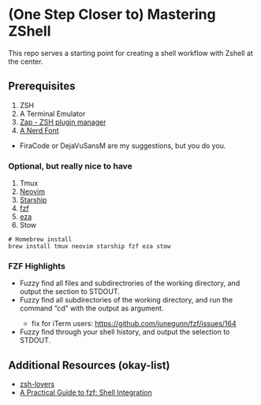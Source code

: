 # (One Step Closer to) Mastering ZShell

This repo serves a starting point for creating a shell workflow with Zshell at the center.

## Prerequisites
1. ZSH
2. A Terminal Emulator
3. [Zap - ZSH plugin manager](https://github.com/zap-zsh/zap)
4. [A Nerd Font](https://www.nerdfonts.com/font-downloads)
  * FiraCode or DejaVuSansM are my suggestions, but you do you.

### Optional, but really nice to have
1. Tmux
2. [Neovim](https://neovim.io/)
3. [Starship](https://starship.rs/)
4. [fzf](https://github.com/junegunn/fzf)
5. [eza](https://github.com/eza-community/eza)
6. Stow

```
# Homebrew install
brew install tmux neovim starship fzf eza stow
```

### FZF Highlights
* <CTRL-t> Fuzzy find all files and subdirectrories of the working directory, and output the section to STDOUT.
* <ALT-c> Fuzzy find all subdirectories of the working directory, and run the command “cd” with the output as argument.
  * <ALT-c> fix for iTerm users: https://github.com/junegunn/fzf/issues/164
* <CTRL-R> Fuzzy find through your shell history, and output the selection to STDOUT.

## Additional Resources (okay-list)
* [zsh-lovers](https://man.archlinux.org/man/zsh-lovers.1)
* [A Practical Guide to fzf: Shell Integration](https://thevaluable.dev/fzf-shell-integration/)
